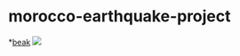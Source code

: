 # morocco-earthquake-project
*[beak](https://beakit.com/)
<img src="https://t.bkit.co/w_64ff2bafe30a6.gif" />
